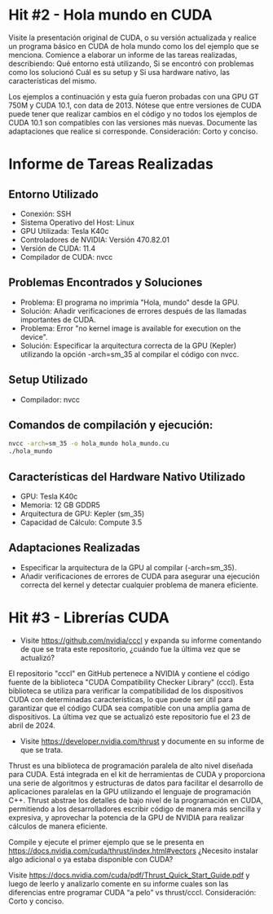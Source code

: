 # Hit #2 - Hola mundo en CUDA

Visite la presentación original de CUDA, o su versión actualizada y realice un programa básico en CUDA de hola mundo como los del ejemplo que se menciona. Comience a elaborar un informe de las tareas realizadas, describiendo:
Qué entorno está utilizando,
Si se encontró con problemas como los solucionó
Cuál es su setup y 
Si usa hardware nativo, las características del mismo.

Los ejemplos a continuación y esta guía fueron probadas con una GPU GT 750M y CUDA 10.1, con data de 2013.
Nótese que entre versiones de CUDA puede tener que realizar cambios en el código y no todos los ejemplos de CUDA 10.1 son compatibles con las versiones más nuevas. Documente las adaptaciones que realice si corresponde.
Consideración: Corto y conciso. 

# Informe de Tareas Realizadas

## Entorno Utilizado
- Conexión: SSH
- Sistema Operativo del Host: Linux
- GPU Utilizada: Tesla K40c
- Controladores de NVIDIA: Versión 470.82.01
- Versión de CUDA: 11.4
- Compilador de CUDA: nvcc

## Problemas Encontrados y Soluciones
- Problema: El programa no imprimía "Hola, mundo" desde la GPU.
- Solución: Añadir verificaciones de errores después de las llamadas importantes de CUDA.
- Problema: Error "no kernel image is available for execution on the device".
- Solución: Especificar la arquitectura correcta de la GPU (Kepler) utilizando la opción -arch=sm_35 al compilar el código con nvcc.

## Setup Utilizado
- Compilador: nvcc

## Comandos de compilación y ejecución:

```sh
nvcc -arch=sm_35 -o hola_mundo hola_mundo.cu
./hola_mundo
```

## Características del Hardware Nativo Utilizado
- GPU: Tesla K40c
- Memoria: 12 GB GDDR5
- Arquitectura de GPU: Kepler (sm_35)
- Capacidad de Cálculo: Compute 3.5

## Adaptaciones Realizadas
- Especificar la arquitectura de la GPU al compilar (-arch=sm_35).
- Añadir verificaciones de errores de CUDA para asegurar una ejecución correcta del kernel y detectar cualquier problema de manera eficiente.

# Hit #3 - Librerías CUDA

- Visite https://github.com/nvidia/cccl y expanda su informe comentando de que se trata este repositorio, ¿cuándo fue la última vez que se actualizó?

El repositorio "cccl" en GitHub pertenece a NVIDIA y contiene el código fuente de la biblioteca "CUDA Compatibility Checker Library" (cccl). Esta biblioteca se utiliza para verificar la compatibilidad de los dispositivos CUDA con determinadas características, lo que puede ser útil para garantizar que el código CUDA sea compatible con una amplia gama de dispositivos. La última vez que se actualizó este repositorio fue el 23 de abril de 2024.

- Visite https://developer.nvidia.com/thrust y documente en su informe de que se trata. 

Thrust es una biblioteca de programación paralela de alto nivel diseñada para CUDA. Está integrada en el kit de herramientas de CUDA y proporciona una serie de algoritmos y estructuras de datos para facilitar el desarrollo de aplicaciones paralelas en la GPU utilizando el lenguaje de programación C++. Thrust abstrae los detalles de bajo nivel de la programación en CUDA, permitiendo a los desarrolladores escribir código de manera más sencilla y expresiva, y aprovechar la potencia de la GPU de NVIDIA para realizar cálculos de manera eficiente.

Compile y ejecute el primer ejemplo que se le presenta en https://docs.nvidia.com/cuda/thrust/index.html#vectors ¿Necesito instalar algo adicional o ya estaba disponible con CUDA? 



Visite https://docs.nvidia.com/cuda/pdf/Thrust_Quick_Start_Guide.pdf y luego de leerlo y analizarlo comente en su informe cuales son las diferencias entre programar CUDA “a pelo” vs thrust/cccl.
Consideración: Corto y conciso.